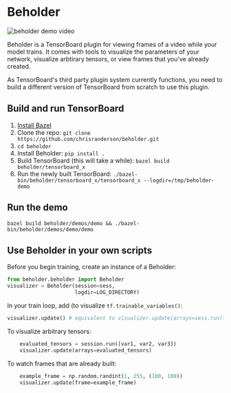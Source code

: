 # Beholder

![beholder demo video](https://raw.githubusercontent.com/chrisranderson/beholder/master/demo.gif)

Beholder is a TensorBoard plugin for viewing frames of a video while your model trains. It comes with tools to visualize the parameters of your network, visualize arbtirary tensors, or view frames that you've already created.

As TensorBoard's third party plugin system currently functions, you need to build a different version of TensorBoard from scratch to use this plugin.

## Build and run TensorBoard
1. [Install Bazel](https://docs.bazel.build/versions/master/install.html)
2. Clone the repo: `git clone https://github.com/chrisranderson/beholder.git`
3. `cd beholder`
4. Install Beholder: `pip install .`
4. Build TensorBoard (this will take a while): `bazel build beholder/tensorboard_x`
5. Run the newly built TensorBoard: `./bazel-bin/beholder/tensorboard_x/tensorboard_x --logdir=/tmp/beholder-demo`

## Run the demo
`bazel build beholder/demos/demo && ./bazel-bin/beholder/demos/demo/demo`

## Use Beholder in your own scripts
Before you begin training, create an instance of a Beholder:

```python
from beholder.beholder import Beholder
visualizer = Beholder(session=sess,
                      logdir=LOG_DIRECTORY)
```

In your train loop, add (to visualize `tf.trainable_variables()`:

```python
visualizer.update() # equivalent to visualizer.update(arrays=sess.run(tf.trainable_variables()))
```

To visualize arbitrary tensors:

```python
    evaluated_tensors = session.run([var1, var2, var3])
    visualizer.update(arrays=evaluated_tensors)
```

To watch frames that are already built:

```python
    example_frame = np.random.randint(1, 255, (100, 100))
    visualizer.update(frame=example_frame)
```
